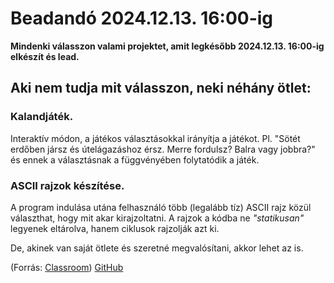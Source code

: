 # Beadandó 2024.12.13. 16:00-ig

**Mindenki válasszon valami projektet, amit legkésőbb 2024.12.13. 16:00-ig elkészít és lead.**

## Aki nem tudja mit válasszon, neki néhány ötlet:
### Kalandjáték.
Interaktív módon, a játékos választásokkal irányítja a játékot. Pl. "Sötét erdőben jársz és útelágazáshoz érsz. Merre fordulsz? Balra vagy jobbra?" és ennek a választásnak a függvényében folytatódik a játék.
### ASCII rajzok készítése.
A program indulása utána  felhasználó több (legalább tíz) ASCII rajz közül választhat, hogy mit akar kirajzoltatni. A rajzok a kódba ne *"statikusan"* legyenek eltárolva, hanem ciklusok rajzolják azt ki.

De, akinek van saját ötlete és szeretné megvalósítani, akkor lehet az is.

(Forrás: [Classroom](https://classroom.google.com/c/NzA5MTk1NjY3ODQy/p/NzM2NDQ4NDYwNDI5/details))
[GitHub](https://github.com/WAzzup09/beadando_1.git)